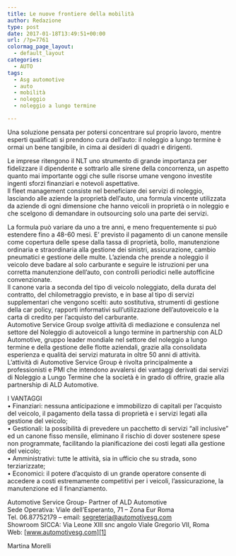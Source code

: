 ```yaml
---
title: Le nuove frontiere della mobilità
author: Redazione
type: post
date: 2017-01-18T13:49:51+00:00
url: /?p=7761
colormag_page_layout:
  - default_layout
categories:
  - AUTO
tags:
  - Asg automotive
  - auto
  - mobilità
  - noleggio
  - noleggio a lungo termine

---
```

Una soluzione pensata per potersi concentrare sul proprio lavoro, mentre esperti qualificati si prendono cura dell’auto: il noleggio a lungo termine è ormai un bene tangibile, in cima ai desideri di quadri e dirigenti.

Le imprese ritengono il NLT uno strumento di grande importanza per fidelizzare il dipendente e sottrarlo alle sirene della concorrenza, un aspetto quanto mai importante oggi che sulle risorse umane vengono investite ingenti sforzi finanziari e notevoli aspettative.  
Il fleet management consiste nel beneficiare dei servizi di noleggio, lasciando alle aziende la proprietà dell’auto, una formula vincente utilizzata da aziende di ogni dimensione che hanno veicoli in proprietà o in noleggio e che scelgono di demandare in outsourcing solo una parte dei servizi.

La formula può variare da uno a tre anni, e meno frequentemente si può estendere fino a 48-60 mesi. E’ previsto il pagamento di un canone mensile come copertura delle spese dalla tassa di proprietà, bollo, manutenzione ordinaria e straordinaria alla gestione dei sinistri, assicurazione, cambio pneumatici e gestione delle multe. L’azienda che prende a noleggio il veicolo deve badare al solo carburante e seguire le istruzioni per una corretta manutenzione dell’auto, con controlli periodici nelle autofficine convenzionate.  
Il canone varia a seconda del tipo di veicolo noleggiato, della durata del contratto, del chilometraggio previsto, e in base al tipo di servizi supplementari che vengono scelti: auto sostitutiva, strumenti di gestione della car policy, rapporti informativi sull’utilizzazione dell’autoveicolo e la carta di credito per l’acquisto del carburante.  
Automotive Service Group svolge attività di mediazione e consulenza nel settore del Noleggio di autoveicoli a lungo termine in partnership con ALD Automotive, gruppo leader mondiale nel settore del noleggio a lungo termine e della gestione delle flotte aziendali, grazie alla consolidata esperienza e qualità dei servizi maturata in oltre 50 anni di attività.  
L’attività di Automotive Service Group è rivolta principalmente a professionisti e PMI che intendono avvalersi dei vantaggi derivati dai servizi di Noleggio a Lungo Termine che la società è in grado di offrire, grazie alla partnership di ALD Automotive.

I VANTAGGI  
• Finanziari: nessuna anticipazione e immobilizzo di capitali per l’acquisto del veicolo, il pagamento della tassa di proprietà e i servizi legati alla gestione del veicolo;  
• Gestionali: la possibilità di prevedere un pacchetto di servizi “all inclusive” ed un canone fisso mensile, eliminano il rischio di dover sostenere spese non programmate, facilitando la pianificazione dei costi legati alla gestione del veicolo;  
• Amministrativi: tutte le attività, sia in ufficio che su strada, sono terziarizzate;  
• Economici: il potere d&#8217;acquisto di un grande operatore consente di accedere a costi estremamente competitivi per i veicoli, l&#8217;assicurazione, la manutenzione ed il finanziamento.

Automotive Service Group- Partner of ALD Automotive  
Sede Operativa: Viale dell’Esperanto, 71 – Zona Eur Roma  
Tel. 06.87752179 – email: segreteria@automotivesg.com  
Showroom SICCA: Via Leone XIII snc angolo Viale Gregorio VII, Roma  
Web: [www.automotivesg.com][1]

Martina Morelli

 [1]: https://www.automotivesg.com